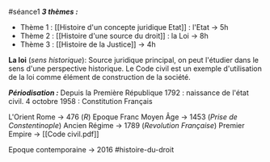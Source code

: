 #séance1 
***3 thèmes :***
- Thème 1 : [[Histoire d'un concepte juridique Etat]] : l'Etat -> 5h
- Thème 2 : [[Histoire d'une source du droit]] : la Loi -> 8h
- Thème 3 : [[Histoire de la Justice]] -> 4h

**La loi** (*sens historique*): Source juridique principal, on peut l'étudier dans le sens d'une perspective historique. Le Code civil est un exemple d'utilisation de la loi comme élément de construction de la société.

***Périodisation :***
Depuis la Première République 1792 : naissance de l'état civil.
4 octobre 1958 : Constitution Français

L'Orient
Rome -> 476 (*R*)
Epoque Franc
Moyen Âge -> 1453 (*Prise de Constentinople*)
Ancien Régime -> 1789 (*Revolution Française*)
Premier Empire -> [[Code civil.pdf]]

Epoque contemporaine -> 2016
#histoire-du-droit 